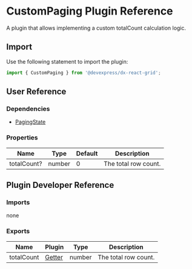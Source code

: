 # CustomPaging Plugin Reference

A plugin that allows implementing a custom totalCount calculation logic.

## Import

Use the following statement to import the plugin:

```js
import { CustomPaging } from '@devexpress/dx-react-grid';
```

## User Reference

### Dependencies

- [PagingState](paging-state.md)

### Properties

Name | Type | Default | Description
-----|------|---------|------------
totalCount? | number | 0 | The total row count.

## Plugin Developer Reference

### Imports

none

### Exports

Name | Plugin | Type | Description
-----|--------|------|------------
totalCount | [Getter](../../../dx-react-core/docs/reference/getter.md) | number | The total row count.
